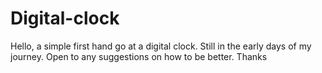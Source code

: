# Digital-clock
Hello, a simple first hand go at a digital clock. Still in the early days of my journey. Open to any suggestions on how to be better. Thanks
